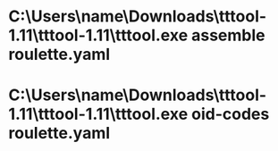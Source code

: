 # C:\Users\name\Downloads\tttool-1.11\tttool-1.11\tttool.exe assemble roulette.yaml 
#  C:\Users\name\Downloads\tttool-1.11\tttool-1.11\tttool.exe oid-codes roulette.yaml

